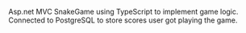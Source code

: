 Asp.net MVC SnakeGame using TypeScript to implement game logic.
Connected to PostgreSQL to store scores user got playing the game.
